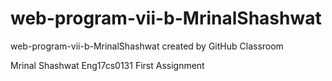 # web-program-vii-b-MrinalShashwat
web-program-vii-b-MrinalShashwat created by GitHub Classroom

Mrinal Shashwat
Eng17cs0131
First Assignment
